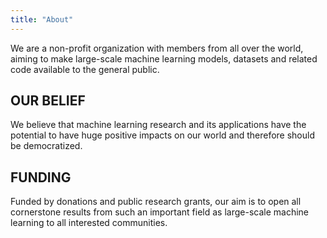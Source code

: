 ```yaml
---
title: "About"
---
```


We are a non-profit organization with members from all over the world, aiming to make large-scale machine learning models, datasets and related code available to the general public.

## OUR BELIEF

We believe that machine learning research and its applications have the potential to have huge positive impacts on our world and therefore should be democratized.

## FUNDING

Funded by donations and public research grants, our aim is to open all cornerstone results from such an important field as large-scale machine learning to all interested communities.
